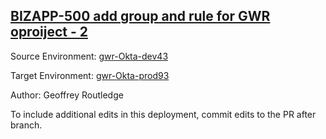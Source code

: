 ## [BIZAPP-500 add group and rule for GWR oproiject - 2](https://app.salto.io/orgs/3ab0fb5b-95a7-497b-836a-2583702766e1/envs/b060dae3-c21d-4a25-a439-cdca3d3bd0e9/deployments/2b9e22e1-a022-49c0-b858-359cb80c90d1)

Source Environment: [gwr-Okta-dev43](https://app.salto.io/orgs/3ab0fb5b-95a7-497b-836a-2583702766e1/envs/c509dce5-0137-4e5b-959a-79933afdf542)

Target Environment: [gwr-Okta-prod93](https://app.salto.io/orgs/3ab0fb5b-95a7-497b-836a-2583702766e1/envs/b060dae3-c21d-4a25-a439-cdca3d3bd0e9) 

Author: Geoffrey Routledge

To include additional edits in this deployment, commit edits to the PR after branch.